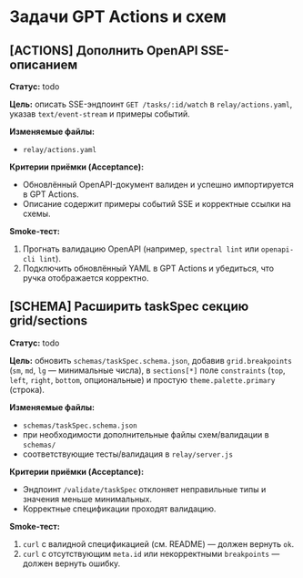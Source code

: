 # Задачи GPT Actions и схем

## [ACTIONS] Дополнить OpenAPI SSE-описанием

**Статус:** todo

**Цель:** описать SSE-эндпоинт `GET /tasks/:id/watch` в `relay/actions.yaml`, указав `text/event-stream` и примеры событий.

**Изменяемые файлы:**
- `relay/actions.yaml`

**Критерии приёмки (Acceptance):**
- Обновлённый OpenAPI-документ валиден и успешно импортируется в GPT Actions.
- Описание содержит примеры событий SSE и корректные ссылки на схемы.

**Smoke-тест:**
1. Прогнать валидацию OpenAPI (например, `spectral lint` или `openapi-cli lint`).
2. Подключить обновлённый YAML в GPT Actions и убедиться, что ручка отображается корректно.

## [SCHEMA] Расширить taskSpec секцию grid/sections

**Статус:** todo

**Цель:** обновить `schemas/taskSpec.schema.json`, добавив `grid.breakpoints` (`sm`, `md`, `lg` — минимальные числа), в `sections[*]` поле `constraints` (`top`, `left`, `right`, `bottom`, опциональные) и простую `theme.palette.primary` (строка).

**Изменяемые файлы:**
- `schemas/taskSpec.schema.json`
- при необходимости дополнительные файлы схем/валидации в `schemas/`
- соответствующие тесты/валидация в `relay/server.js`

**Критерии приёмки (Acceptance):**
- Эндпоинт `/validate/taskSpec` отклоняет неправильные типы и значения меньше минимальных.
- Корректные спецификации проходят валидацию.

**Smoke-тест:**
1. `curl` с валидной спецификацией (см. README) — должен вернуть `ok`.
2. `curl` с отсутствующим `meta.id` или некорректными `breakpoints` — должен вернуть ошибку.
